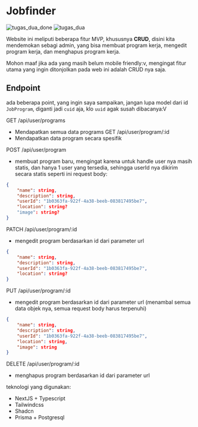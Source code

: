 # Jobfinder
![tugas_dua_done](https://github.com/ikhlasdansantai/jobfinder-mini-crud/assets/95151018/890b309e-bdb2-419e-bed7-3090421cb416)
![tugas_dua](https://github.com/ikhlasdansantai/jobfinder-mini-crud/assets/95151018/fbad2ec4-090c-4e62-9a05-7687218b2e73)

Website ini meliputi beberapa fitur MVP, khususnya **CRUD**, disini kita mendemokan sebagi admin, yang bisa membuat program kerja, mengedit program kerja, dan menghapus program kerja.

Mohon maaf jika ada yang masih belum mobile friendly:v, mengingat fitur utama yang ingin ditonjolkan pada web ini adalah CRUD nya saja.

## Endpoint
ada beberapa point, yang ingin saya sampaikan, jangan lupa model dari id `JobProgram`, diganti jadi `cuid` aja, klo `uuid` agak susah dibacanya:V  

GET /api/user/programs
- Mendapatkan semua data programs
GET /api/user/program/:id
- Mendapatkan data program secara spesifik

POST /api/user/program
- membuat program baru, mengingat karena untuk handle user nya masih statis, dan hanya 1 user yang tersedia, sehingga userId nya dikirim secara statis seperti ini
request body:
```json
{
    "name": string,
    "description": string,
    "userId": "1b0363fa-922f-4a38-beeb-083817495be7",
    "location": string?
    "image": string?
}
```

PATCH /api/user/program/:id
- mengedit program berdasarkan id dari parameter url
```json
{
    "name": string,
    "description": string,
    "userId": "1b0363fa-922f-4a38-beeb-083817495be7",
    "location": string?
}
```

PUT /api/user/program/:id
- mengedit program berdasarkan id dari parameter url (menambal semua data objek nya, semua request body harus terpenuhi)
```json
{
    "name": string,
    "description": string,
    "userId": "1b0363fa-922f-4a38-beeb-083817495be7",
    "location": string,
    "image": string
}
```

DELETE /api/user/program/:id
- menghapus program berdasarkan id dari parameter url


teknologi yang digunakan: 
- NextJS + Typescript
- Tailwindcss
- Shadcn
- Prisma + Postgresql
